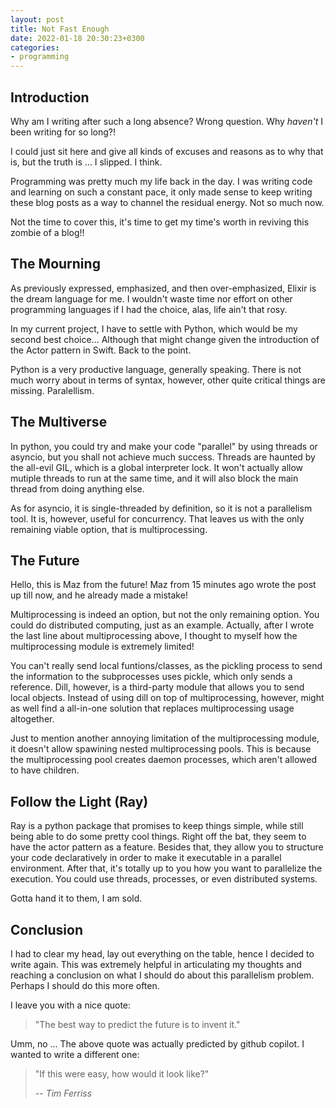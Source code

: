 ```yaml
---
layout: post
title: Not Fast Enough
date: 2022-01-18 20:30:23+0300
categories: 
- programming
---
```


## Introduction

Why am I writing after such a long absence? Wrong question. Why _haven't_ I been writing for so long?!

I could just sit here and give all kinds of excuses and reasons as to why that is, but the truth is ... I slipped. I think.

Programming was pretty much my life back in the day. I was writing code and learning on such a constant pace, it only made sense to keep writing these blog posts as a way to channel the residual energy. Not so much now.

Not the time to cover this, it's time to get my time's worth in reviving this zombie of a blog!!

## The Mourning

As previously expressed, emphasized, and then over-emphasized, Elixir is the dream language for me. I wouldn't waste time nor effort on other programming languages if I had the choice, alas, life ain't that rosy.

In my current project, I have to settle with Python, which would be my second best choice... Although that might change given the introduction of the Actor pattern in Swift. Back to the point.

Python is a very productive language, generally speaking. There is not much worry about in terms of syntax, however, other quite critical things are missing. Paralellism.

## The Multiverse

In python, you could try and make your code "parallel" by using threads or asyncio, but you shall not achieve much success. Threads are haunted by the all-evil GIL, which is a global interpreter lock. It won't actually allow mutiple threads to run at the same time, and it will also block the main thread from doing anything else.

As for asyncio, it is single-threaded by definition, so it is not a parallelism tool. It is, however, useful for concurrency. That leaves us with the only remaining viable option, that is multiprocessing.

## The Future

Hello, this is Maz from the future! Maz from 15 minutes ago wrote the post up till now, and he already made a mistake!

Multiprocessing is indeed an option, but not the only remaining option. You could do distributed computing, just as an example. Actually, after I wrote the last line about multiprocessing above, I thought to myself how the multiprocessing module is extremely limited!

You can't really send local funtions/classes, as the pickling process to send the information to the subprocesses uses pickle, which only sends a reference. Dill, however, is a third-party module that allows you to send local objects. Instead of using dill on top of multiprocessing, however, might as well find a all-in-one solution that replaces multiprocessing usage altogether.

Just to mention another annoying limitation of the multiprocessing module, it doesn't allow spawining nested multiprocessing pools. This is because the multiprocessing pool creates daemon processes, which aren't allowed to have children.

## Follow the Light (Ray)

Ray is a python package that promises to keep things simple, while still being able to do some pretty cool things. Right off the bat, they seem to have the actor pattern as a feature. Besides that, they allow you to structure your code declaratively in order to make it executable in a parallel environment. After that, it's totally up to you how you want to parallelize the execution. You could use threads, processes, or even distributed systems.

Gotta hand it to them, I am sold.

## Conclusion

I had to clear my head, lay out everything on the table, hence I decided to write again. This was extremely helpful in articulating my thoughts and reaching a conclusion on what I should do about this parallelism problem. Perhaps I should do this more often.

I leave you with a nice quote:

> "The best way to predict the future is to invent it."

Umm, no ... The above quote was actually predicted by github copilot. I wanted to write a different one:

> "If this were easy, how would it look like?"
>
> -- <cite>Tim Ferriss</cite>

